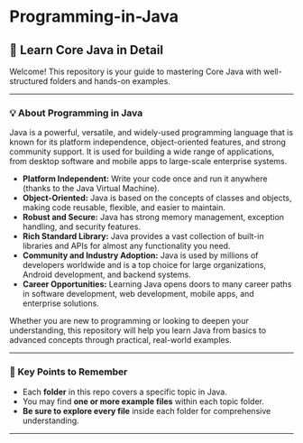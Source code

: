 # Programming-in-Java

## 🚀 Learn Core Java in Detail

Welcome! This repository is your guide to mastering Core Java with well-structured folders and hands-on examples.

---

### 💡 About Programming in Java

Java is a powerful, versatile, and widely-used programming language that is known for its platform independence, object-oriented features, and strong community support. It is used for building a wide range of applications, from desktop software and mobile apps to large-scale enterprise systems.

- **Platform Independent:** Write your code once and run it anywhere (thanks to the Java Virtual Machine).
- **Object-Oriented:** Java is based on the concepts of classes and objects, making code reusable, flexible, and easier to maintain.
- **Robust and Secure:** Java has strong memory management, exception handling, and security features.
- **Rich Standard Library:** Java provides a vast collection of built-in libraries and APIs for almost any functionality you need.
- **Community and Industry Adoption:** Java is used by millions of developers worldwide and is a top choice for large organizations, Android development, and backend systems.
- **Career Opportunities:** Learning Java opens doors to many career paths in software development, web development, mobile apps, and enterprise solutions.

Whether you are new to programming or looking to deepen your understanding, this repository will help you learn Java from basics to advanced concepts through practical, real-world examples.

---

### 📌 Key Points to Remember

- Each **folder** in this repo covers a specific topic in Java.
- You may find **one or more example files** within each topic folder.
- **Be sure to explore every file** inside each folder for comprehensive understanding.

---
